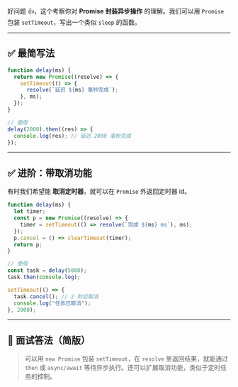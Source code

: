 好问题 👍，这个考察你对 **Promise 封装异步操作** 的理解。我们可以用 `Promise` 包装 `setTimeout`，写出一个类似 `sleep` 的函数。

---

## ✅ 最简写法

```js
function delay(ms) {
  return new Promise((resolve) => {
    setTimeout(() => {
      resolve(`延迟 ${ms} 毫秒完成`);
    }, ms);
  });
}

// 使用
delay(2000).then((res) => {
  console.log(res); // 延迟 2000 毫秒完成
});
```

---


## ✅ 进阶：带取消功能

有时我们希望能 **取消定时器**，就可以在 `Promise` 外返回定时器 id。

```js
function delay(ms) {
  let timer;
  const p = new Promise((resolve) => {
    timer = setTimeout(() => resolve(`完成 ${ms} ms`), ms);
  });
  p.cancel = () => clearTimeout(timer);
  return p;
}

// 使用
const task = delay(5000);
task.then(console.log);

setTimeout(() => {
  task.cancel(); // 2 秒后取消
  console.log("任务已取消");
}, 2000);
```

---

## 🎯 面试答法（简版）

> 可以用 `new Promise` 包装 `setTimeout`，在 `resolve` 里返回结果，就能通过 `then` 或 `async/await` 等待异步执行。还可以扩展取消功能，类似于定时任务的控制。
